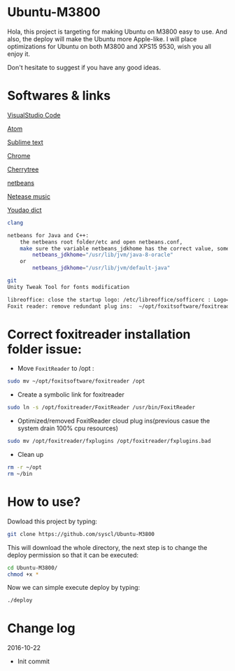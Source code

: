 # Ubuntu-M3800

Hola, this project is targeting for making Ubuntu on M3800 easy to use. And also, the deploy will make the Ubuntu more Apple-like. I will place optimizations for Ubuntu on both M3800 and XPS15 9530, wish you all enjoy it.

Don't hesitate to suggest if you have any good ideas.

# Softwares & links

[VisualStudio Code](https://code.visualstudio.com/)

[Atom](https://atom.io/)

[Sublime text](https://www.sublimetext.com/)

[Chrome](https://www.google.com/chrome/)

[Cherrytree](http://www.giuspen.com/cherrytree/)

[netbeans](https://netbeans.org/)

[Netease music](http://music.163.com/)

[Youdao dict](http://cidian.youdao.com/)

```sh
clang

netbeans for Java and C++:
    the netbeans root folder/etc and open netbeans.conf,
    make sure the variable netbeans_jdkhome has the correct value, something like:
        netbeans_jdkhome="/usr/lib/jvm/java-8-oracle"
    or
        netbeans_jdkhome="/usr/lib/jvm/default-java"

git
Unity Tweak Tool for fonts modification

libreoffice: close the startup logo: /etc/libreoffice/sofficerc : Logo=1 --> Logo=0
Foxit reader: remove redundant plug ins:  ~/opt/foxitsoftware/foxitreader/fxplugins --> fxplugins.bad
```

# Correct foxitreader installation folder issue:
- Move ```FoxitReader``` to /opt :
```sh
sudo mv ~/opt/foxitsoftware/foxitreader /opt
```
- Create a symbolic link for foxitreader
```sh
sudo ln -s /opt/foxitreader/FoxitReader /usr/bin/FoxitReader
```
- Optimized/removed FoxitReader cloud plug ins(previous casue the system drain 100% cpu resources)
```sh
sudo mv /opt/foxitreader/fxplugins /opt/foxitreader/fxplugins.bad
```
- Clean up
```sh
rm -r ~/opt
rm ~/bin
```

# How to use?

Dowload this project by typing:
```sh
git clone https://github.com/syscl/Ubuntu-M3800
```
This will download the whole directory, the next step is to change the deploy permission so that it can be executed:
```sh
cd Ubuntu-M3800/
chmod +x *
```
Now we can simple execute deploy by typing:
```sh
./deploy
```

# Change log

2016-10-22

- Init commit
